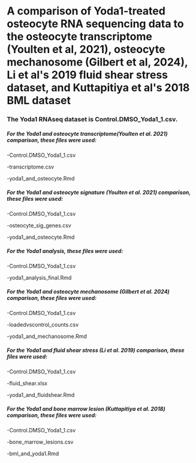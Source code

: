 # A comparison of Yoda1-treated osteocyte RNA sequencing data to the osteocyte transcriptome (Youlten et al, 2021), osteocyte mechanosome (Gilbert et al, 2024), Li et al's 2019 fluid shear stress dataset, and Kuttapitiya et al's 2018 BML dataset

### The Yoda1 RNAseq dataset is Control.DMSO_Yoda1_1.csv.

##### For the Yoda1 and osteocyte transcriptome(Youlten et al. 2021) comparison, these files were used:

-Control.DMSO_Yoda1_1.csv

-transcriptome.csv

-yoda1_and_osteocyte.Rmd

##### For the Yoda1 and osteocyte signature (Youlten et al. 2021) comparison, these files were used:

-Control.DMSO_Yoda1_1.csv

-osteocyte_sig_genes.csv

-yoda1_and_osteocyte.Rmd

##### For the Yoda1 analysis, these files were used:

-Control.DMSO_Yoda1_1.csv

-yoda1_analysis_final.Rmd

##### For the Yoda1 and osteocyte mechanosome (Gilbert et al. 2024) comparison, these files were used:

-Control.DMSO_Yoda1_1.csv

-loadedvscontrol_counts.csv

-yoda1_and_mechanosome.Rmd

##### For the Yoda1 and fluid shear stress (Li et al. 2019) comparison, these files were used:

-Control.DMSO_Yoda1_1.csv

-fluid_shear.xlsx

-yoda1_and_fluidshear.Rmd

##### For the Yoda1 and bone marrow lesion (Kuttapitiya et al. 2018) comparison, these files were used:

-Control.DMSO_Yoda1_1.csv

-bone_marrow_lesions.csv

-bml_and_yoda1.Rmd

